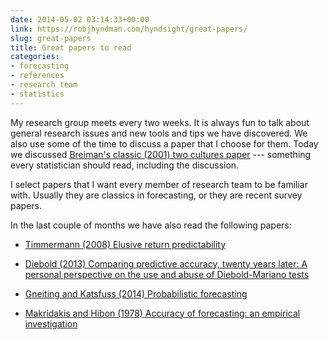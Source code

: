 ```yaml
---
date: 2014-05-02 03:14:33+00:00
link: https://robjhyndman.com/hyndsight/great-papers/
slug: great-papers
title: Great papers to read
categories:
- forecasting
- references
- research team
- statistics
---
```


My research group meets every two weeks. It is always fun to talk about general research issues and new tools and tips we have discovered. We also use some of the time to discuss a paper that I choose for them. Today we discussed [Breiman's classic (2001) two cultures paper](http://projecteuclid.org/euclid.ss/1009213726) --- something every statistician should read, including the discussion.

I select papers that I want every member of research team to be familiar with. Usually they are classics in forecasting, or they are recent survey papers.

In the last couple of months we have also read the following papers:


  * [Timmermann (2008) Elusive return predictability](http://dx.doi.org/10.1016/j.ijforecast.2007.07.008)

  * [Diebold (2013) Comparing predictive accuracy, twenty years later: A personal perspective on the use and abuse of Diebold-Mariano tests](http://www.ssc.upenn.edu/~fdiebold/papers/paper113/Diebold_DM%20Test.pdf)

  * [Gneiting and Katsfuss (2014) Probabilistic forecasting](http://dx.doi.org/10.1146/annurev-statistics-062713-085831)

  * [Makridakis and Hibon (1978) Accuracy of forecasting: an empirical investigation](http://www.jstor.org/stable/2345077)
